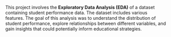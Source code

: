 This project involves the **Exploratory Data Analysis (EDA)** of a dataset containing student performance data. The dataset includes various features. The goal of this analysis was to understand the distribution of student performance, explore relationships between different variables, and gain insights that could potentially inform educational strategies.
